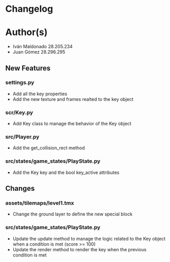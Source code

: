 # Changelog

# Author(s)

- Iván Maldonado 28.205.234
- Juan Gómez 28.296.295



## New Features


### settings.py

- Add all the key properties
- Add the new texture and frames realted to the key object

### scr/Key.py

- Add Key class to manage the behavior of the Key object

### src/Player.py

- Add the get_collision_rect method

### src/states/game_states/PlayState.py

- Add the Key key and the bool key_active attributes



## Changes


### assets/tilemaps/level1.tmx

- Change the ground layer to define the new special block


### src/states/game_states/PlayState.py

- Update the update method to manage the logic related to the Key object when a condition is met (score >= 100)
- Update the render method to render the key when the previous condition is met


